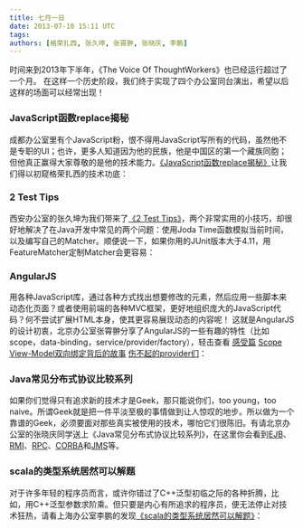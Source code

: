 ```yaml
---
title: 七月一日
date: 2013-07-10 15:11 UTC
tags:
authors: [格荣扎西, 张久坤, 张霄翀, 张晓庆, 李鹏]
---
```


时间来到2013年下半年，《The Voice Of ThoughtWorkers》也已经运行超过了一个月。
在这样一个历史阶段，我们终于实现了四个办公室同台演出，希望以后这样的场面可以经常出现！

### JavaScript函数replace揭秘
成都办公室里有个JavaScript粉，恨不得用JavaScript写所有的代码，虽然他不是专职的UI；也许，更多人知道因为他的民族，他是中国区的第一个藏族同胞；但他真正赢得大家尊敬的是他的技术能力。[《JavaScript函数replace揭秘》](http://www.cnblogs.com/whitewolf/archive/2013/03/14/2958720.html)让我们得以初窥格荣扎西的技术功底：


### 2 Test Tips
西安办公室的张久坤为我们带来了[《2 Test Tips》](http://xuwugui.github.io/blog/2013/06/21/2-test-tips/)，两个非常实用的小技巧，却很好地解决了在Java开发中常见的两个问题：使用Joda Time函数模拟当前时间，以及编写自己的Matcher。顺便说一下，如果你用的JUnit版本大于4.11，用FeatureMatcher定制Matcher会更容易：

### AngularJS
用各种JavaScript库，通过各种方式找出想要修改的元素，然后应用一些脚本来动态化页面？或者使用前端的各种MVC框架，更好地组织庞大的JavaScript代码？何不尝试扩展HTML本身，使其更容易展现动态的内容呢！ 这就是AngularJS的设计初衷，北京办公室张霄翀分享了AngularJS的一些有趣的特性（比如scope，data-binding，service/provider/factory），轻击查看 
[感受篇](http://hellobug.github.io/blog/angularjs-introduction/) 
[Scope](http://hellobug.github.io/blog/angularjs-scope/) 
[View-Model双向绑定背后的故事](http://hellobug.github.io/blog/angularjs-two-ways-binding/) 
[伤不起的provider们](http://hellobug.github.io/blog/angularjs-providers/)：

### Java常见分布式协议比较系列
如果你们觉得只有追求新的技术才是Geek，那只能说你们，too young，too naive。所谓Geek就是把一件平淡至极的事情做到让人惊叹的地步。所以做为一个靠谱的Geek，必须要面对那些真实被使用的技术，哪怕它们很陈旧。有请北京办公室的张晓庆同学送上《Java常见分布式协议比较系列》，在这里你会看到[EJB](http://xiaoqing.me/2012/12/19/protocols-ejb/)、[RMI](http://xiaoqing.me/2012/12/21/protocols-rmi/)、[RPC](http://xiaoqing.me/2012/12/25/protocols-rpc/)、[CORBA](http://xiaoqing.me/2012/12/28/protocols-corba/)和[JMS](http://xiaoqing.me/2013/01/08/protocols-jms/)等。

### scala的类型系统居然可以解题
对于许多年轻的程序员而言，或许你错过了C++泛型初临之际的各种折腾，比如，用C++泛型参数求阶乘。但只要是内心有所追求的程序员，便无法停止对技术狂热，请看上海办公室李鹏的发现[《scala的类型系统居然可以解题》](http://freewind.me/blog/20130612/2153.html)：